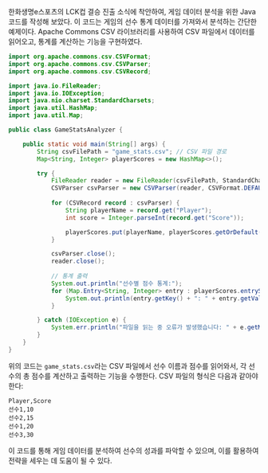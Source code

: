 한화생명e스포츠의 LCK컵 결승 진출 소식에 착안하여, 게임 데이터 분석을 위한 Java 코드를 작성해 보았다. 이 코드는 게임의 선수 통계 데이터를 가져와서 분석하는 간단한 예제이다. Apache Commons CSV 라이브러리를 사용하여 CSV 파일에서 데이터를 읽어오고, 통계를 계산하는 기능을 구현하였다.

```java
import org.apache.commons.csv.CSVFormat;
import org.apache.commons.csv.CSVParser;
import org.apache.commons.csv.CSVRecord;

import java.io.FileReader;
import java.io.IOException;
import java.nio.charset.StandardCharsets;
import java.util.HashMap;
import java.util.Map;

public class GameStatsAnalyzer {

    public static void main(String[] args) {
        String csvFilePath = "game_stats.csv"; // CSV 파일 경로
        Map<String, Integer> playerScores = new HashMap<>();

        try {
            FileReader reader = new FileReader(csvFilePath, StandardCharsets.UTF_8);
            CSVParser csvParser = new CSVParser(reader, CSVFormat.DEFAULT.withHeader());
            
            for (CSVRecord record : csvParser) {
                String playerName = record.get("Player");
                int score = Integer.parseInt(record.get("Score"));

                playerScores.put(playerName, playerScores.getOrDefault(playerName, 0) + score);
            }

            csvParser.close();
            reader.close();
            
            // 통계 출력
            System.out.println("선수별 점수 통계:");
            for (Map.Entry<String, Integer> entry : playerScores.entrySet()) {
                System.out.println(entry.getKey() + ": " + entry.getValue() + "점");
            }

        } catch (IOException e) {
            System.err.println("파일을 읽는 중 오류가 발생했습니다: " + e.getMessage());
        }
    }
}
```

위의 코드는 `game_stats.csv`라는 CSV 파일에서 선수 이름과 점수를 읽어와서, 각 선수의 총 점수를 계산하고 출력하는 기능을 수행한다. CSV 파일의 형식은 다음과 같아야 한다:

```
Player,Score
선수1,10
선수2,15
선수1,20
선수3,30
```

이 코드를 통해 게임 데이터를 분석하여 선수의 성과를 파악할 수 있으며, 이를 활용하여 전략을 세우는 데 도움이 될 수 있다.